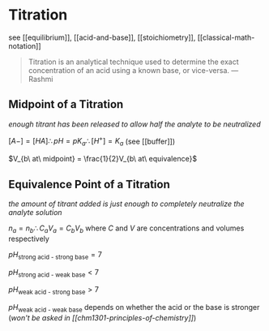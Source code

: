 # Titration

see [[equilibrium]], [[acid-and-base]], [[stoichiometry]], [[classical-math-notation]]

> Titration is an analytical technique used to determine the exact concentration of an acid using a known base, or vice-versa. &mdash; Rashmi

## Midpoint of a Titration

_enough titrant has been released to allow half the analyte to be neutralized_

$[A-] = [HA] \therefore pH = pK_a \therefore [H^+] = K_a$ (see [[buffer]])

$V_{b\ at\ midpoint} = \frac{1}{2}V_{b\ at\ equivalence}$

## Equivalence Point of a Titration

_the amount of titrant added is just enough to completely neutralize the analyte solution_

$n_a = n_b \therefore C_aV_a = C_bV_b$ where $C$ and $V$ are concentrations and volumes respectively

$pH_\text{strong acid - strong base} = 7$

$pH_\text{strong acid - weak base} < 7$

$pH_\text{weak acid - strong base} > 7$

$pH_\text{weak acid - weak base}$ depends on whether the acid or the base is stronger (_won't be asked in [[chm1301-principles-of-chemistry]]_)
